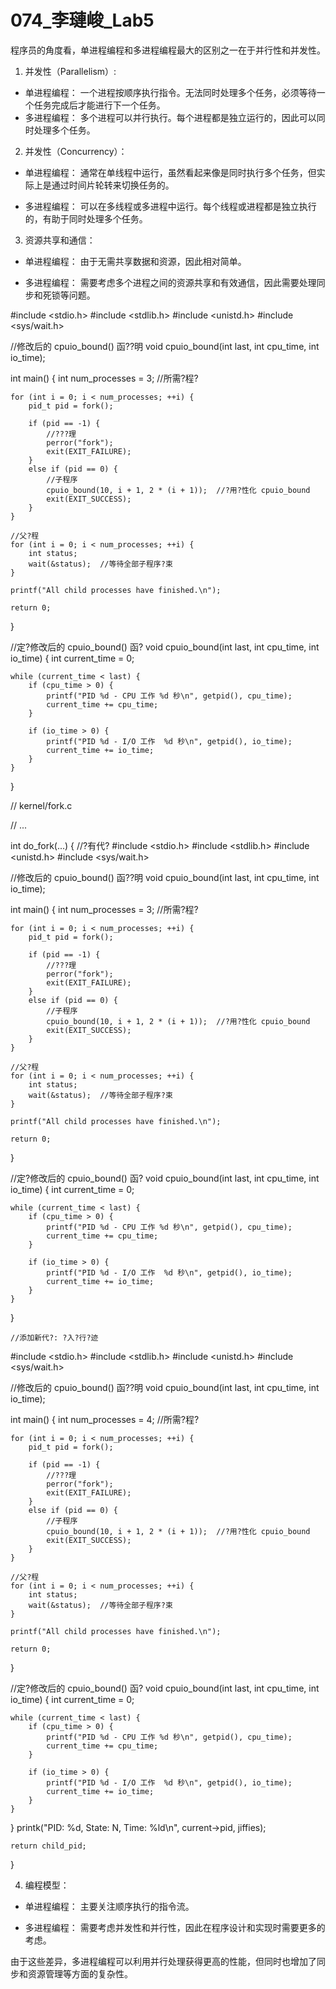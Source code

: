 # 074_李璉峻_Lab5

程序员的角度看，单进程编程和多进程编程最大的区别之一在于并行性和并发性。

1. 并发性（Parallelism）:
   
  * 单进程编程： 一个进程按顺序执行指令。无法同时处理多个任务，必须等待一个任务完成后才能进行下一个任务。
  * 多进程编程： 多个进程可以并行执行。每个进程都是独立运行的，因此可以同时处理多个任务。

2. 并发性（Concurrency）：
  * 单进程编程： 通常在单线程中运行，虽然看起来像是同时执行多个任务，但实际上是通过时间片轮转来切换任务的。

  * 多进程编程： 可以在多线程或多进程中运行。每个线程或进程都是独立执行的，有助于同时处理多个任务。

3. 资源共享和通信：
  * 单进程编程： 由于无需共享数据和资源，因此相对简单。
  
  * 多进程编程： 需要考虑多个进程之间的资源共享和有效通信，因此需要处理同步和死锁等问题。


#include <stdio.h>
#include <stdlib.h>
#include <unistd.h>
#include <sys/wait.h>

//修改后的 cpuio_bound() 函??明
void cpuio_bound(int last, int cpu_time, int io_time);

int main() {
    int num_processes = 3;  //所需?程?

    for (int i = 0; i < num_processes; ++i) {
        pid_t pid = fork();

        if (pid == -1) {
            //???理
            perror("fork");
            exit(EXIT_FAILURE);
        }
        else if (pid == 0) {
            //子程序
            cpuio_bound(10, i + 1, 2 * (i + 1));  //?用?性化 cpuio_bound
            exit(EXIT_SUCCESS);
        }
    }

    //父?程
    for (int i = 0; i < num_processes; ++i) {
        int status;
        wait(&status);  //等待全部子程序?束
    }

    printf("All child processes have finished.\n");

    return 0;
}

//定?修改后的 cpuio_bound() 函?
void cpuio_bound(int last, int cpu_time, int io_time) {
    int current_time = 0;

    while (current_time < last) {
        if (cpu_time > 0) {
            printf("PID %d - CPU 工作 %d 秒\n", getpid(), cpu_time);
            current_time += cpu_time;
        }

        if (io_time > 0) {
            printf("PID %d - I/O 工作  %d 秒\n", getpid(), io_time);
            current_time += io_time;
        }
    }
}


// kernel/fork.c

// ...

int do_fork(...) {
    //?有代?
#include <stdio.h>
#include <stdlib.h>
#include <unistd.h>
#include <sys/wait.h>

//修改后的 cpuio_bound() 函??明
void cpuio_bound(int last, int cpu_time, int io_time);

int main() {
    int num_processes = 3;  //所需?程?

    for (int i = 0; i < num_processes; ++i) {
        pid_t pid = fork();

        if (pid == -1) {
            //???理
            perror("fork");
            exit(EXIT_FAILURE);
        }
        else if (pid == 0) {
            //子程序
            cpuio_bound(10, i + 1, 2 * (i + 1));  //?用?性化 cpuio_bound
            exit(EXIT_SUCCESS);
        }
    }

    //父?程
    for (int i = 0; i < num_processes; ++i) {
        int status;
        wait(&status);  //等待全部子程序?束
    }

    printf("All child processes have finished.\n");

    return 0;
}

//定?修改后的 cpuio_bound() 函?
void cpuio_bound(int last, int cpu_time, int io_time) {
    int current_time = 0;

    while (current_time < last) {
        if (cpu_time > 0) {
            printf("PID %d - CPU 工作 %d 秒\n", getpid(), cpu_time);
            current_time += cpu_time;
        }

        if (io_time > 0) {
            printf("PID %d - I/O 工作  %d 秒\n", getpid(), io_time);
            current_time += io_time;
        }
    }
}


    //添加新代?: ?入?行?迹
#include <stdio.h>
#include <stdlib.h>
#include <unistd.h>
#include <sys/wait.h>

//修改后的 cpuio_bound() 函??明
void cpuio_bound(int last, int cpu_time, int io_time);

int main() {
    int num_processes = 4;  //所需?程?

    for (int i = 0; i < num_processes; ++i) {
        pid_t pid = fork();

        if (pid == -1) {
            //???理
            perror("fork");
            exit(EXIT_FAILURE);
        }
        else if (pid == 0) {
            //子程序
            cpuio_bound(10, i + 1, 2 * (i + 1));  //?用?性化 cpuio_bound
            exit(EXIT_SUCCESS);
        }
    }

    //父?程
    for (int i = 0; i < num_processes; ++i) {
        int status;
        wait(&status);  //等待全部子程序?束
    }

    printf("All child processes have finished.\n");

    return 0;
}

//定?修改后的 cpuio_bound() 函?
void cpuio_bound(int last, int cpu_time, int io_time) {
    int current_time = 0;

    while (current_time < last) {
        if (cpu_time > 0) {
            printf("PID %d - CPU 工作 %d 秒\n", getpid(), cpu_time);
            current_time += cpu_time;
        }

        if (io_time > 0) {
            printf("PID %d - I/O 工作  %d 秒\n", getpid(), io_time);
            current_time += io_time;
        }
    }
}
    printk("PID: %d, State: N, Time: %ld\n", current->pid, jiffies);

    

    return child_pid;
}


4. 编程模型：
  * 单进程编程： 主要关注顺序执行的指令流。

  * 多进程编程： 需要考虑并发性和并行性，因此在程序设计和实现时需要更多的考虑。


由于这些差异，多进程编程可以利用并行处理获得更高的性能，但同时也增加了同步和资源管理等方面的复杂性。
